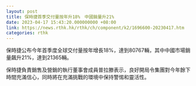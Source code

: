 ```yaml
---
layout: post
title: 保時捷首季交付量按年升18%　中國銷量升21%
date: 2023-04-17 15:43:20.000000000 +08:00
link: https://news.rthk.hk/rthk/ch/component/k2/1696600-20230417.htm
categories: rthk
---
```


保時捷公布今年首季度全球交付量按年增長18%，達到80767輛，其中中國市場銷量飆升21%，達到21365輛。

保時捷負責銷售及營銷的執行董事會成員普拉滕表示，良好開局令集團對今年餘下時間充滿信心，同時將在充滿挑戰的環境中保持警惕和靈活性。
